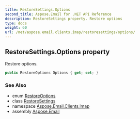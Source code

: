 ```yaml
---
title: RestoreSettings.Options
second_title: Aspose.Email for .NET API Reference
description: RestoreSettings property. Restore options
type: docs
weight: 60
url: /net/aspose.email.clients.imap/restoresettings/options/
---
```

## RestoreSettings.Options property

Restore options.

```csharp
public RestoreOptions Options { get; set; }
```

### See Also

* enum [RestoreOptions](../../../aspose.email.storage.pst/restoreoptions/)
* class [RestoreSettings](../)
* namespace [Aspose.Email.Clients.Imap](../../restoresettings/)
* assembly [Aspose.Email](../../../)


